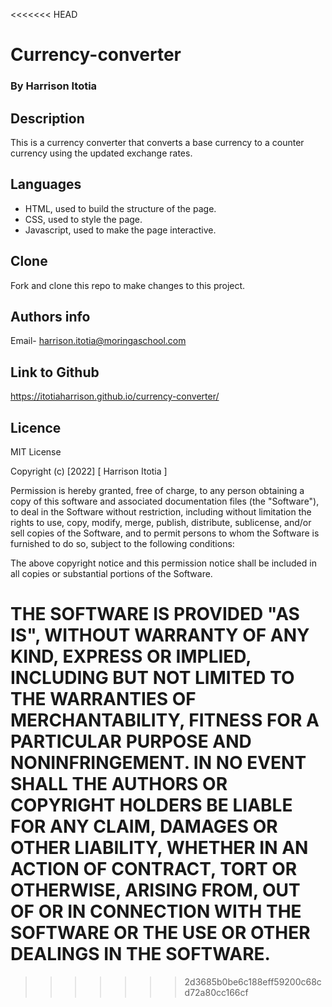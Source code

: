 <<<<<<< HEAD
# Currency-converter
### By Harrison Itotia

## Description
This is a currency converter that converts a base currency to a counter currency using the updated exchange rates.

## Languages
- HTML, used to build the structure of the page.
- CSS, used to style the page.
- Javascript, used to make the page interactive.

## Clone
Fork and clone this repo to make changes to this project.

## Authors info
Email- harrison.itotia@moringaschool.com

## Link to Github
https://itotiaharrison.github.io/currency-converter/

## Licence
MIT License

Copyright (c) [2022] [ Harrison Itotia ]

Permission is hereby granted, free of charge, to any person obtaining a copy of this software and associated documentation files (the "Software"), to deal in the Software without restriction, including without limitation the rights to use, copy, modify, merge, publish, distribute, sublicense, and/or sell copies of the Software, and to permit persons to whom the Software is furnished to do so, subject to the following conditions:

The above copyright notice and this permission notice shall be included in all copies or substantial portions of the Software.

THE SOFTWARE IS PROVIDED "AS IS", WITHOUT WARRANTY OF ANY KIND, EXPRESS OR IMPLIED, INCLUDING BUT NOT LIMITED TO THE WARRANTIES OF MERCHANTABILITY, FITNESS FOR A PARTICULAR PURPOSE AND NONINFRINGEMENT. IN NO EVENT SHALL THE AUTHORS OR COPYRIGHT HOLDERS BE LIABLE FOR ANY CLAIM, DAMAGES OR OTHER LIABILITY, WHETHER IN AN ACTION OF CONTRACT, TORT OR OTHERWISE, ARISING FROM, OUT OF OR IN CONNECTION WITH THE SOFTWARE OR THE USE OR OTHER DEALINGS IN THE SOFTWARE.
=======

>>>>>>> 2d3685b0be6c188eff59200c68cd72a80cc166cf
